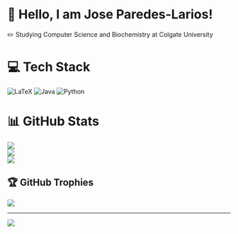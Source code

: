 # 👋 Hello, I am Jose Paredes-Larios!
✏️ Studying Computer Science and Biochemistry at Colgate University


# 💻 Tech Stack
![LaTeX](https://img.shields.io/badge/latex-%23008080.svg?style=for-the-badge&logo=latex&logoColor=white) ![Java](https://img.shields.io/badge/java-%23ED8B00.svg?style=for-the-badge&logo=openjdk&logoColor=white) ![Python](https://img.shields.io/badge/python-3670A0?style=for-the-badge&logo=python&logoColor=ffdd54)
# 📊 GitHub Stats
![](https://github-readme-stats.vercel.app/api?username=Jose-Paredes-Larios&theme=dracula&hide_border=false&include_all_commits=false&count_private=false)<br/>
![](https://github-readme-streak-stats.herokuapp.com/?user=Jose-Paredes-Larios&theme=dracula&hide_border=false)<br/>
![](https://github-readme-stats.vercel.app/api/top-langs/?username=Jose-Paredes-Larios&theme=dracula&hide_border=false&include_all_commits=false&count_private=false&layout=compact)

## 🏆 GitHub Trophies
![](https://github-profile-trophy.vercel.app/?username=Jose-Paredes-Larios&theme=dracula&no-frame=false&no-bg=true&margin-w=4)

---
[![](https://visitcount.itsvg.in/api?id=Jose-Paredes-Larios&icon=4&color=5)](https://visitcount.itsvg.in)

<!-- Proudly created with GPRM ( https://gprm.itsvg.in ) -->
